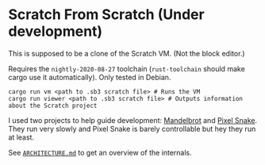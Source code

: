 # Scratch From Scratch (Under development)

This is supposed to be a clone of the Scratch VM. (Not the block editor.)

Requires the `nightly-2020-08-27` toolchain (`rust-toolchain` should make cargo use it automatically). Only tested in Debian.

```
cargo run vm <path to .sb3 scratch file> # Runs the VM
cargo run viewer <path to .sb3 scratch file> # Outputs information about the Scratch project
```

I used two projects to help guide development: [Mandelbrot](https://scratch.mit.edu/projects/182788/editor/) and [Pixel Snake](https://scratch.mit.edu/projects/72303326/editor/). They run very slowly and Pixel Snake is barely controllable but hey they run at least.

See [`ARCHITECTURE.md`](ARCHITECTURE.md) to get an overview of the internals.